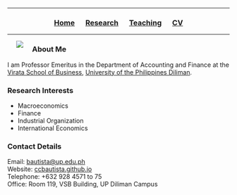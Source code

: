 <hr>
  <h3> 
      <p align="center"> 
          <a href="https://ccbautista.github.io/">Home</a> &emsp;
          <a href="https://ccbautista.github.io/research">Research</a> &emsp; 
          <a href="https://ccbautista.github.io/teaching">Teaching</a> &emsp;
          <a href="https://ccbautista.github.io/CV">CV</a> 
      </p>
  </h3>
<hr>
   
<img src="https://ccbautista.github.io/xccbautista_pic.jpg" align="left" hspace="20"/> 

### About Me
I am Professor Emeritus in the Department of Accounting and Finance at the <a href="http://vsb.upd.edu.ph">Virata School of Business</a>, <a href="https://upd.edu.ph/">University of the Philippines Diliman</a>. 

### Research Interests 
* Macroeconomics
* Finance
* Industrial Organization
* International Economics

### Contact Details
Email: <a href="mailto:bautista@up.edu.ph">bautista@up.edu.ph</a><br>
Website: <a href="https://ccbautista.github.io/">ccbautista.github.io</a><br>
Telephone: +632 928 4571 to 75<br>
Office: Room 119, VSB Building, UP Diliman Campus
